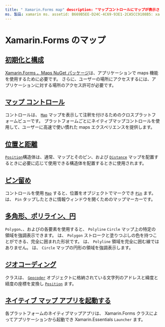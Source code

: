 ```yaml
---
title: " Xamarin.Forms map" description: "マップコントロールにマップが表示され、が必要 Xamarin.Forms です。マップ NuGet パッケージ。 "
ms. 製品: xamarin ms. assetid: B669B5EE-D24C-4C69-93E1-2CA5CC9108B5: xamarin-forms author: davidbritch ms. author: dabritch ms. date: 10/29/2019 no loc: [ Xamarin.Forms , Xamarin.Essentials ]
---
```


# <a name="xamarinforms-map"></a>Xamarin.Forms のマップ

## <a name="initialization-and-configuration"></a>[初期化と構成](setup.md)

[ Xamarin.Forms 。Maps NuGet パッケージ](https://www.nuget.org/packages/Xamarin.Forms.Maps/)は、アプリケーションで maps 機能を使用するために必要です。 さらに、ユーザーの場所にアクセスするには、アプリケーションに対する場所のアクセス許可が必要です。

## <a name="map-control"></a>[マップ コントロール](map.md)

コントロールは、 [`Map`](xref:Xamarin.Forms.Maps.Map) マップを表示して注釈を付けるためのクロスプラットフォームビューです。 プラットフォームごとにネイティブマップコントロールを使用して、ユーザーに高速で使い慣れた maps エクスペリエンスを提供します。

## <a name="position-and-distance"></a>[位置と距離](position-distance.md)

[`Position`](xref:Xamarin.Forms.Maps.Position)構造体は、通常、マップとそのピン、および [`Distance`](xref:Xamarin.Forms.Maps.Distance) マップを配置するときに必要に応じて使用できる構造体を配置するときに使用されます。

## <a name="pins"></a>[ピン留め](pins.md)

コントロールを使用 [`Map`](xref:Xamarin.Forms.Maps.Map) すると、位置をオブジェクトでマークでき [`Pin`](xref:Xamarin.Forms.Maps.Pin) ます。 は、 `Pin` タップしたときに情報ウィンドウを開くためのマップマーカーです。

## <a name="polygons-polylines-and-circles"></a>[多角形、ポリライン、円](polygons.md)

`Polygon`、、およびの各要素を使用すると、 `Polyline` `Circle` マップ上の特定の領域を強調表示できます。 は、 `Polygon` ストロークと塗りつぶしの色を持つことができる、完全に囲まれた形状です。 は、 `Polyline` 領域を完全に囲む線ではありません。 は、 `Circle` マップの円形の領域を強調表示します。

## <a name="geocoding"></a>[ジオコーディング](geocoder.md)

クラスは、 [`Geocoder`](xref:Xamarin.Forms.Maps.Geocoder) オブジェクトに格納されている文字列のアドレスと緯度と経度の座標を変換し [`Position`](xref:Xamarin.Forms.Maps.Position) ます。

## <a name="launch-the-native-map-app"></a>[ネイティブ マップ アプリを起動する](native-map-app.md)

各プラットフォームのネイティブマップアプリは、 Xamarin.Forms クラスによってアプリケーションから起動でき Xamarin.Essentials `Launcher` ます。
